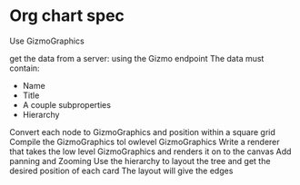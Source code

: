 # Org chart spec

Use GizmoGraphics 

get the data from a server: using the Gizmo endpoint
The data must contain: 
- Name
- Title
- A couple subproperties
- Hierarchy 

Convert each node to GizmoGraphics and position within a square grid
Compile the GizmoGraphics tol owlevel GizmoGraphics
Write a renderer that takes the low level GizmoGraphics and renders it on to the canvas
Add panning and Zooming 
Use the hierarchy to layout the tree and get the desired position of each card
The layout will give the edges 

